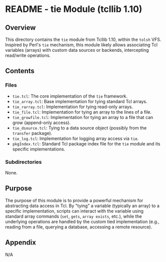 # README - tie Module (tcllib 1.10)

## Overview

This directory contains the `tie` module from Tcllib 1.10, within the `tolsh` VFS. Inspired by Perl's `tie` mechanism, this module likely allows associating Tcl variables (arrays) with custom data sources or backends, intercepting read/write operations.

## Contents

### Files

- `tie.tcl`: The core implementation of the `tie` framework.
- `tie_array.tcl`: Base implementation for tying standard Tcl arrays.
- `tie_rarray.tcl`: Implementation for tying read-only arrays.
- `tie_file.tcl`: Implementation for tying an array to the lines of a file.
- `tie_growfile.tcl`: Implementation for tying an array to a file that can grow (append-only access).
- `tie_dsource.tcl`: Tying to a data source object (possibly from the `transfer` package).
- `tie_log.tcl`: Implementation for logging array access via `tie`.
- `pkgIndex.tcl`: Standard Tcl package index file for the `tie` module and its specific implementations.

### Subdirectories

None.

## Purpose

The purpose of this module is to provide a powerful mechanism for abstracting data access in Tcl. By "tying" a variable (typically an array) to a specific implementation, scripts can interact with the variable using standard array commands (`set`, `gets`, `array exists`, etc.), while the underlying operations are handled by the custom tied implementation (e.g., reading from a file, querying a database, accessing a remote resource).

## Appendix

N/A 